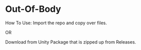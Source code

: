 # Out-Of-Body

How To Use:
Import the repo and copy over files.

OR

Download from Unity Package that is zipped up from Releases.
